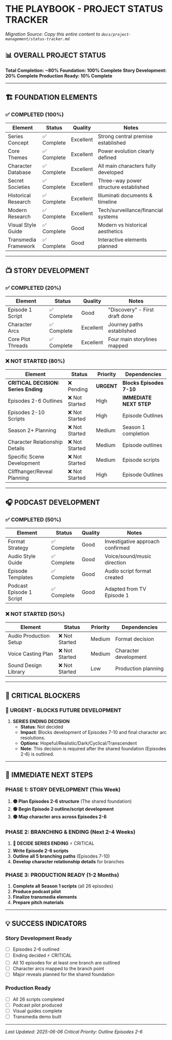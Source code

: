 # THE PLAYBOOK - PROJECT STATUS TRACKER
*Migration Source: Copy this entire content to `docs/project-management/status-tracker.md`*

## 📊 OVERALL PROJECT STATUS
**Total Completion: ~80%**
**Foundation: 100% Complete**
**Story Development: 20% Complete**
**Production Ready: 10% Complete**

---

## 🏗️ FOUNDATION ELEMENTS

### ✅ COMPLETED (100%)
| Element | Status | Quality | Notes |
|---------|--------|---------|-------|
| Series Concept | ✅ Complete | Excellent | Strong central premise established |
| Core Themes | ✅ Complete | Excellent | Power evolution clearly defined |
| Character Database | ✅ Complete | Excellent | All main characters fully developed |
| Secret Societies | ✅ Complete | Excellent | Three-way power structure established |
| Historical Research | ✅ Complete | Excellent | Illuminati documents & timeline |
| Modern Research | ✅ Complete | Excellent | Tech/surveillance/financial systems |
| Visual Style Guide | ✅ Complete | Good | Modern vs historical aesthetics |
| Transmedia Framework | ✅ Complete | Good | Interactive elements planned |

---

## 📺 STORY DEVELOPMENT

### ✅ COMPLETED (20%)
| Element | Status | Quality | Notes |
|---------|--------|---------|-------|
| Episode 1 Script | ✅ Complete | Good | "Discovery" - First draft done |
| Character Arcs | ✅ Complete | Excellent | Journey paths established |
| Core Plot Threads | ✅ Complete | Excellent | Four main storylines mapped |

### ❌ NOT STARTED (80%)
| Element | Status | Priority | Dependencies |
|---------|--------|----------|-------------|
| **CRITICAL DECISION: Series Ending** | ❌ Pending | **URGENT** | **Blocks Episodes 7-10** |
| Episodes 2-6 Outlines | ❌ Not Started | High | **IMMEDIATE NEXT STEP** |
| Episodes 2-10 Scripts | ❌ Not Started | High | Episode Outlines |
| Season 2+ Planning | ❌ Not Started | Medium | Season 1 completion |
| Character Relationship Details | ❌ Not Started | Medium | Episode outlines |
| Specific Scene Development | ❌ Not Started | Medium | Episode scripts |
| Cliffhanger/Reveal Planning | ❌ Not Started | High | Episode Outlines |

---

## 🎧 PODCAST DEVELOPMENT

### ✅ COMPLETED (50%)
| Element | Status | Quality | Notes |
|---------|--------|---------|-------|
| Format Strategy | ✅ Complete | Good | Investigative approach confirmed |
| Audio Style Guide | ✅ Complete | Good | Voice/sound/music direction |
| Episode Templates | ✅ Complete | Good | Audio script format created |
| Podcast Episode 1 Script | ✅ Complete | Good | Adapted from TV Episode 1 |


### ❌ NOT STARTED (50%)
| Element | Status | Priority | Dependencies |
|---------|--------|----------|-------------|
| Audio Production Setup | ❌ Not Started | Medium | Format decision |
| Voice Casting Plan | ❌ Not Started | Medium | Character development |
| Sound Design Library | ❌ Not Started | Low | Production planning |

---

## 🚨 CRITICAL BLOCKERS

### 🔴 URGENT - BLOCKS FUTURE DEVELOPMENT
1. **SERIES ENDING DECISION**
   - **Status**: Not decided
   - **Impact**: Blocks development of Episodes 7-10 and final character arc resolutions.
   - **Options**: Hopeful/Realistic/Dark/Cyclical/Transcendent
   - **Note**: This decision is required after the shared foundation (Episodes 2-6) is outlined.

---

## 📅 IMMEDIATE NEXT STEPS

### PHASE 1: STORY DEVELOPMENT (This Week)
1. **🟡 Plan Episodes 2-6 structure** (The shared foundation)
2. **🟢 Begin Episode 2 outline/script development**
3. **🟡 Map character arcs across Episodes 2-6**

### PHASE 2: BRANCHING & ENDING (Next 2-4 Weeks)
1. **🔴 DECIDE SERIES ENDING** ⚡ CRITICAL
2. **Write Episode 2-6 scripts**
3. **Outline all 5 branching paths** (Episodes 7-10)
4. **Develop character relationship details** for branches

### PHASE 3: PRODUCTION READY (1-2 Months)
1. **Complete all Season 1 scripts** (all 26 episodes)
2. **Produce podcast pilot**
3. **Finalize transmedia elements**
4. **Prepare pitch materials**

---

## 💡 SUCCESS INDICATORS

### Story Development Ready
- [ ] Episodes 2-6 outlined
- [ ] Ending decided ⚡ CRITICAL
- [ ] All 10 episodes for at least one branch are outlined
- [ ] Character arcs mapped to the branch point
- [ ] Major reveals planned for the shared foundation

### Production Ready  
- [ ] All 26 scripts completed
- [ ] Podcast pilot produced
- [ ] Visual guides complete
- [ ] Transmedia demo built

---

*Last Updated: 2025-06-06*
*Critical Priority: Outline Episodes 2-6*